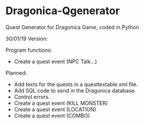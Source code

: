 # Dragonica-Qgenerator
Quest Generator for Dragonica Game, coded in Python

30/01/19 Version:

Program functions:
- Create a quest event (NPC Talk...)


Planned:
- Add texts for the quests in a questtextable.xml file.
- Add SQL code to send in the Dragonica database.
- Control errors.
- Create a quest event (KILL MONSTER)
- Create a quest event (LOCATION)
- Create a quest event (COMBO)
